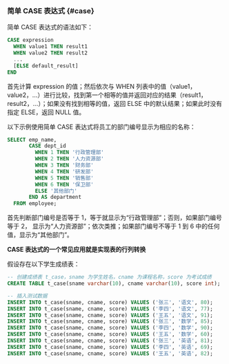 ### 简单 CASE 表达式 {#case}

简单 CASE 表达式的语法如下：

```sql
CASE expression
  WHEN value1 THEN result1
  WHEN value2 THEN result2
  ...
  [ELSE default_result]
END
```

首先计算 expression 的值；然后依次与 WHEN 列表中的值（value1，value2，…）进行比较，找到第一个相等的值并返回对应的结果（result1，result2，…）；如果没有找到相等的值，返回 ELSE 中的默认结果；如果此时没有指定 ELSE，返回 NULL 值。

以下示例使用简单 CASE 表达式将员工的部门编号显示为相应的名称：

```sql
SELECT emp_name,
       CASE dept_id
         WHEN 1 THEN '行政管理部'
         WHEN 2 THEN '人力资源部'
         WHEN 3 THEN '财务部'
         WHEN 4 THEN '研发部'
         WHEN 5 THEN '销售部'
         WHEN 6 THEN '保卫部'
         ELSE '其他部门'
       END AS department
  FROM employee;
```

首先判断部门编号是否等于 1，等于就显示为“行政管理部”；否则，如果部门编号等于 2， 显示为“人力资源部”；依次类推；如果部门编号不等于 1 到 6 中的任何值，显示为“其他部门”。

**CASE 表达式的一个常见应用就是实现表的行列转换**

假设存在以下学生成绩表：

```sql
-- 创建成绩表 t_case，sname 为学生姓名，cname 为课程名称，score 为考试成绩
CREATE TABLE t_case(sname varchar(10), cname varchar(10), score int);

-- 插入测试数据
INSERT INTO t_case(sname, cname, score) VALUES ('张三', '语文', 80);
INSERT INTO t_case(sname, cname, score) VALUES ('李四', '语文', 77);
INSERT INTO t_case(sname, cname, score) VALUES ('王五', '语文', 91);
INSERT INTO t_case(sname, cname, score) VALUES ('张三', '数学', 85);
INSERT INTO t_case(sname, cname, score) VALUES ('李四', '数学', 90);
INSERT INTO t_case(sname, cname, score) VALUES ('王五', '数学', 60);
INSERT INTO t_case(sname, cname, score) VALUES ('张三', '英语', 81);
INSERT INTO t_case(sname, cname, score) VALUES ('李四', '英语', 69);
INSERT INTO t_case(sname, cname, score) VALUES ('王五', '英语', 82);
```



